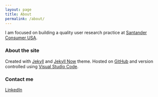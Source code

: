 ```yaml
---
layout: page
title: About
permalink: /about/
---
```


I am focused on building a quality user research practice at [Santander Consumer USA](https://santanderconsumerusa.com). 

### About the site

Created with [Jekyll](https://jekyllrb.com) and [Jekyll Now](https://github.com/barryclark/jekyll-now) theme. Hosted on [GitHub](https://github.com) and version controlled using [Visual Studio Code](https://code.visualstudio.com/).


### Contact me

[LinkedIn](https://www.linkedin.com/in/briancave/)
